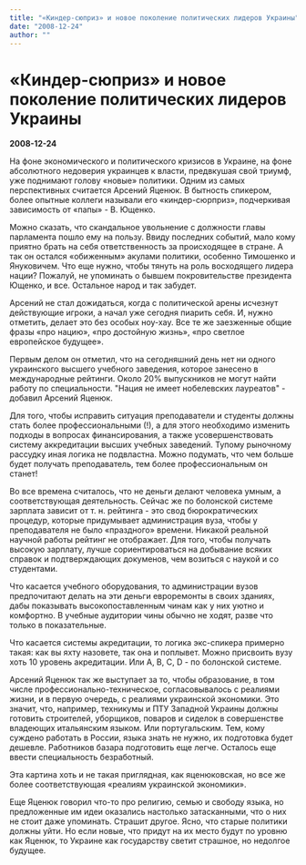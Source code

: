 ```yaml
---
title: "«Киндер-сюприз» и новое поколение политических лидеров Украины"
date: "2008-12-24"
author: ""
---
```


# «Киндер-сюприз» и новое поколение политических лидеров Украины

**2008-12-24** 

На фоне экономического и политического кризисов в Украине, на фоне абсолютного недоверия украинцев к власти, предвкушая свой триумф, уже поднимают голову «новые» политики. Одним из самых перспективных считается Арсений Яценюк. В бытность спикером, более опытные коллеги называли его «киндер-сюрприз», подчеркивая зависимость от «папы» - В. Ющенко.

Можно сказать, что скандальное увольнение с должности главы парламента пошло ему на пользу. Ввиду последних событий, мало кому приятно брать на себя ответственность за происходящее в стране. А так он остался «обиженным» акулами политики, особенно Тимошенко и Януковичем. Что еще нужно, чтобы тянуть на роль восходящего лидера нации? Пожалуй, не упоминать о бывшем покровительстве президента Ющенко, и все. Остальное народ и так забудет.

Арсений не стал дожидаться, когда с политической арены исчезнут действующие игроки, а начал уже сегодня пиарить себя. И, нужно отметить, делает это без особых ноу-хау. Все те же заезженные общие фразы «про нацию», «про достойную жизнь», «про светлое европейское будущее».

Первым делом он отметил, что на сегодняшний день нет ни одного украинского высшего учебного заведения, которое занесено в международные рейтинги. Около 20% выпускников не могут найти работу по специальности. "Нация не имеет нобелевских лауреатов" - добавил Арсений Яценюк.

Для того, чтобы исправить ситуация преподаватели и студенты должны стать более профессиональными (!), а для этого необходимо изменить подходы в вопросах финансирования, а также усовершенствовать систему аккредитации высших учебных заведений. Тупому рыночному рассудку иная логика не подвластна. Можно подумать, что чем больше будет получать преподаватель, тем более профессиональным он станет!

Во все времена считалось, что не деньги делают человека умным, а соответствующая деятельность. Сейчас же по болонской системе зарплата зависит от т. н. рейтинга - это свод бюрократических процедур, которые придумывает администрация вуза, чтобы у преподавателя не было «праздного» времени. Никакой реальной научной работы рейтинг не отображает. Для того, чтобы получать высокую зарплату, лучше сориентироваться на добывание всяких справок и подтверждающих докуменов, чем возиться с наукой и со студентами.

Что касается учебного оборудования, то администрации вузов предпочитают делать на эти деньги евроремонты в своих зданиях, дабы показывать высокопоставленным чинам как у них уютно и комфортно. В учебные аудитории чины обычно не ходят, разве что только в показательные.

Что касается системы акредитации, то логика экс-спикера примерно такая: как вы яхту назовете, так она и поплывет. Можно присвоить вузу хоть 10 уровень акредитации. Или A, B, C, D - по болонской системе.

Арсений Яценюк так же выступает за то, чтобы образование, в том числе профессионально-техническое, согласовывалось с реалиями жизни, и в первую очередь, с реалиями украинской экономики. Это значит, что, например, техникумы и ПТУ Западной Украины должны готовить строителей, уборщиков, поваров и сиделок в совершенстве владеющих итальянским языком. Или португальским. Тем, кому суждено работать в России, языка знать не нужно, их подготовка будет дешевле. Работников базара подготовить еще легче. Осталось еще ввести специальность безработный.

Эта картина хоть и не такая приглядная, как яценюковская, но все же более соответствующая «реалиям украинской экономики».

Еще Яценюк говорил что-то про религию, семью и свободу языка, но предложенные им идеи оказались настолько затасканными, что о них не стоит даже упоминать. Страшит другое. Ясно, что старые политики должны уйти. Но если новые, что придут на их место будут по уровню как Яценюк, то Украине как государству светит страшное, но недолгое будущее.
